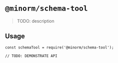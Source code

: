 # `@minorm/schema-tool`

> TODO: description

## Usage

```
const schemaTool = require('@minorm/schema-tool');

// TODO: DEMONSTRATE API
```
